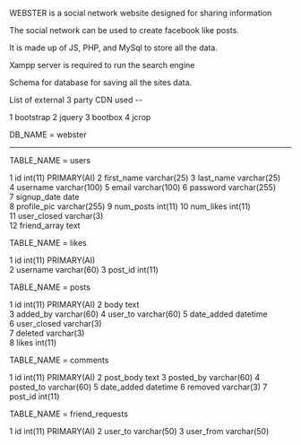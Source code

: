 WEBSTER is a social network website designed for sharing information 

The social network can be used to create facebook like posts.

It is made up of JS, PHP, and MySql to store all the data.

Xampp server is required to run the search engine

Schema for database for saving all the sites data.


List of external 3 party CDN used --

1 bootstrap
2 jquery
3 bootbox
4 jcrop


DB_NAME = webster

------------------------------------------------------------------------------------------------

TABLE_NAME = users

1  id        	   int(11)        PRIMARY(AI)
2  first_name 	   varchar(25) 
3  last_name 	   varchar(25) 	
4  username 	   varchar(100) 
5  email 	       varchar(100)
6  password 	   varchar(255) 	
7  signup_date 	   date 		
8  profile_pic 	   varchar(255) 
9  num_posts 	   int(11)
10 num_likes 	   int(11) 			
11 user_closed 	   varchar(3) 	
12 friend_array    text 	



TABLE_NAME = likes


1	id 				int(11)			PRIMARY(AI)			
2	username		varchar(60)	
3	post_id			int(11)





TABLE_NAME = posts



1	id 				int(11)			PRIMARY(AI)
2	body			text	
3	added_by		varchar(60)	
4	user_to			varchar(60)	
5	date_added		datetime			
6	user_closed		varchar(3)	
7	deleted			varchar(3)		
8	likes			int(11)			




TABLE_NAME = comments


1 	id  	        int(11)                 PRIMARY(AI)
2 	post_body 	    text
3 	posted_by 	    varchar(60) 
4 	posted_to 	    varchar(60) 
5 	date_added 	    datetime
6 	removed      	varchar(3)
7 	post_id 		int(11)

TABLE_NAME = friend_requests


1 	id       		int(11) 			PRIMARY(AI)
2 	user_to 		varchar(50)
3 	user_from 		varchar(50)











